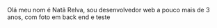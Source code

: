 Olá meu nom é Natã Relva, sou desenvolvedor web a pouco mais de 3 anos, com foto em back end e teste
